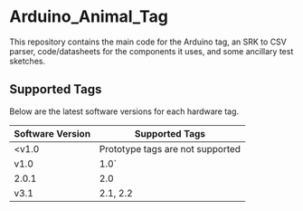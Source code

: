 # Arduino_Animal_Tag
This repository contains the main code for the Arduino tag, an SRK to CSV parser, code/datasheets for the components it uses, and some ancillary test sketches.

## Supported Tags

Below are the latest software versions for each hardware tag.

Software Version | Supported Tags
---|---
 <v1.0 | Prototype tags are not supported
 v1.0 | 1.0`
 2.0.1 | 2.0
 v3.1 | 2.1, 2.2
